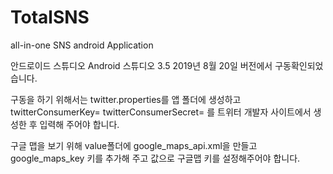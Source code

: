 # TotalSNS
all-in-one SNS android Application

안드로이드 스튜디오 Android 스튜디오 3.5 2019년 8월 20일 버전에서 구동확인되었습니다.

구동을 하기 위해서는 twitter.properties를 앱 폴더에 생성하고 
twitterConsumerKey=
twitterConsumerSecret=
를 트위터 개발자 사이트에서 생성한 후 입력해 주어야 합니다.

구글 맵을 보기 위해 value폴더에 google_maps_api.xml을 만들고 google_maps_key 키를 추가해 주고 값으로 구글맵 키를 설정해주어야 합니다.

